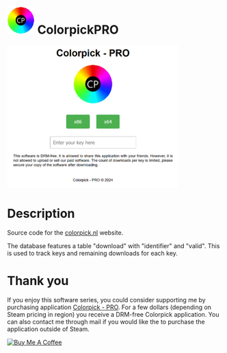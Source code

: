 # <img src="https://raw.githubusercontent.com/jetspiking/colorpickpro/main/Website/colorpicklogo.png" width="64" height="64"> ColorpickPRO
<img src="https://raw.githubusercontent.com/jetspiking/colorpickpro/main/Website/colorpickwebsite.png" width="400">

# Description
Source code for the [colorpick.nl](https://colorpick.nl) website.

The database features a table "download" with "identifier" and "valid". This is used to track keys and remaining downloads for each key.

# Thank you
If you enjoy this software series, you could consider supporting me by purchasing application [Colorpick - PRO](https://store.steampowered.com/app/1388790/Colorpick__PRO). For a few dollars (depending on Steam pricing in region) you receive a DRM-free Colorpick application. You can also contact me through mail if you would like the to purchase the application outside of Steam.

<a href="https://www.buymeacoffee.com/DustinHendriks" target="_blank"><img src="https://cdn.buymeacoffee.com/buttons/default-orange.png" alt="Buy Me A Coffee" height="41" width="174"></a>
